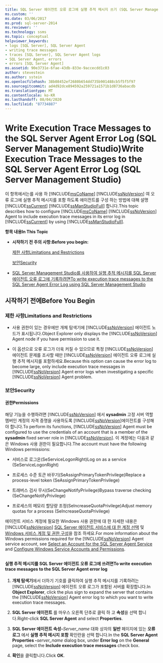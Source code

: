 ```yaml
---
title: SQL Server 에이전트 오류 로그에 실행 추적 메시지 쓰기 (SQL Server Management Studio) | Microsoft Docs
ms.custom: ''
ms.date: 03/06/2017
ms.prod: sql-server-2014
ms.reviewer: ''
ms.technology: ssms
ms.topic: conceptual
helpviewer_keywords:
- logs [SQL Server], SQL Server Agent
- writing trace messages
- traces [SQL Server], SQL Server Agent logs
- SQL Server Agent, errors
- errors [SQL Server Agent]
ms.assetid: 90e3731e-6fae-43db-833e-9accecdd1c03
author: stevestein
ms.author: sstein
ms.openlocfilehash: 38b08452ef2680b654dd735b901488cb5f5f5f97
ms.sourcegitcommit: ad4d92dce894592a259721a1571b1d8736abacdb
ms.translationtype: MT
ms.contentlocale: ko-KR
ms.lasthandoff: 08/04/2020
ms.locfileid: "87734887"
---
```

# <a name="write-execution-trace-messages-to-the-sql-server-agent-error-log-sql-server-management-studio"></a><span data-ttu-id="d53ea-102">Write Execution Trace Messages to the SQL Server Agent Error Log (SQL Server Management Studio)</span><span class="sxs-lookup"><span data-stu-id="d53ea-102">Write Execution Trace Messages to the SQL Server Agent Error Log (SQL Server Management Studio)</span></span>
  <span data-ttu-id="d53ea-103">이 항목에서는를 사용 하 [!INCLUDE[msCoName](../../includes/msconame-md.md)] [!INCLUDE[ssNoVersion](../../includes/ssnoversion-md.md)] 여 오류 로그에 실행 추적 메시지를 포함 하도록 에이전트를 구성 하는 방법에 대해 설명 [!INCLUDE[ssCurrent](../../includes/sscurrent-md.md)] [!INCLUDE[ssManStudioFull](../../includes/ssmanstudiofull-md.md)] 합니다.</span><span class="sxs-lookup"><span data-stu-id="d53ea-103">This topic describes how to configure [!INCLUDE[msCoName](../../includes/msconame-md.md)] [!INCLUDE[ssNoVersion](../../includes/ssnoversion-md.md)] Agent to include execution trace messages in its error log in [!INCLUDE[ssCurrent](../../includes/sscurrent-md.md)] by using [!INCLUDE[ssManStudioFull](../../includes/ssmanstudiofull-md.md)].</span></span>  
  
 <span data-ttu-id="d53ea-104">**항목 내용**</span><span class="sxs-lookup"><span data-stu-id="d53ea-104">**In This Topic**</span></span>  
  
-   <span data-ttu-id="d53ea-105">**시작하기 전 주의 사항:**</span><span class="sxs-lookup"><span data-stu-id="d53ea-105">**Before you begin:**</span></span>  
  
     [<span data-ttu-id="d53ea-106">제한 사항</span><span class="sxs-lookup"><span data-stu-id="d53ea-106">Limitations and Restrictions</span></span>](#Restrictions)  
  
     [<span data-ttu-id="d53ea-107">보안</span><span class="sxs-lookup"><span data-stu-id="d53ea-107">Security</span></span>](#Security)  
  
-   [<span data-ttu-id="d53ea-108">SQL Server Management Studio를 사용하여 실행 추적 메시지를 SQL Server 에이전트 오류 로그에 기록하려면</span><span class="sxs-lookup"><span data-stu-id="d53ea-108">To write execution trace messages to the SQL Server Agent Error Log using SQL Server Management Studio</span></span>](#SSMSProcedure)  
  
##  <a name="before-you-begin"></a><a name="BeforeYouBegin"></a> <span data-ttu-id="d53ea-109">시작하기 전에</span><span class="sxs-lookup"><span data-stu-id="d53ea-109">Before You Begin</span></span>  
  
###  <a name="limitations-and-restrictions"></a><a name="Restrictions"></a> <span data-ttu-id="d53ea-110">제한 사항</span><span class="sxs-lookup"><span data-stu-id="d53ea-110">Limitations and Restrictions</span></span>  
  
-   <span data-ttu-id="d53ea-111">사용 권한이 있는 경우에만 개체 탐색기에 [!INCLUDE[ssNoVersion](../../includes/ssnoversion-md.md)] 에이전트 노드가 표시됩니다.</span><span class="sxs-lookup"><span data-stu-id="d53ea-111">Object Explorer only displays the [!INCLUDE[ssNoVersion](../../includes/ssnoversion-md.md)] Agent node if you have permission to use it.</span></span>  
  
-   <span data-ttu-id="d53ea-112">이 옵션으로 오류 로그가 더욱 커질 수 있으므로 특정 [!INCLUDE[ssNoVersion](../../includes/ssnoversion-md.md)] 에이전트 문제를 조사할 때만 [!INCLUDE[ssNoVersion](../../includes/ssnoversion-md.md)] 에이전트 오류 로그에 실행 추적 메시지를 포함하세요.</span><span class="sxs-lookup"><span data-stu-id="d53ea-112">Because this option can cause the error log to become large, only include execution trace messages in [!INCLUDE[ssNoVersion](../../includes/ssnoversion-md.md)] Agent error logs when investigating a specific [!INCLUDE[ssNoVersion](../../includes/ssnoversion-md.md)] Agent problem.</span></span>  
  
###  <a name="security"></a><a name="Security"></a> <span data-ttu-id="d53ea-113">보안</span><span class="sxs-lookup"><span data-stu-id="d53ea-113">Security</span></span>  
  
####  <a name="permissions"></a><a name="Permissions"></a> <span data-ttu-id="d53ea-114">권한</span><span class="sxs-lookup"><span data-stu-id="d53ea-114">Permissions</span></span>  
 <span data-ttu-id="d53ea-115">해당 기능을 수행하려면 [!INCLUDE[ssNoVersion](../../includes/ssnoversion-md.md)] 에서 **sysadmin** 고정 서버 역할 멤버인 계정의 자격 증명을 사용하도록 [!INCLUDE[ssNoVersion](../../includes/ssnoversion-md.md)]에이전트를 구성해야 합니다.</span><span class="sxs-lookup"><span data-stu-id="d53ea-115">To perform its functions, [!INCLUDE[ssNoVersion](../../includes/ssnoversion-md.md)] Agent must be configured to use the credentials of an account that is a member of the **sysadmin** fixed server role in [!INCLUDE[ssNoVersion](../../includes/ssnoversion-md.md)].</span></span> <span data-ttu-id="d53ea-116">이 계정에는 다음과 같은 Windows 사용 권한이 필요합니다.</span><span class="sxs-lookup"><span data-stu-id="d53ea-116">The account must have the following Windows permissions:</span></span>  
  
-   <span data-ttu-id="d53ea-117">서비스로 로그온(SeServiceLogonRight)</span><span class="sxs-lookup"><span data-stu-id="d53ea-117">Log on as a service (SeServiceLogonRight)</span></span>  
  
-   <span data-ttu-id="d53ea-118">프로세스 수준 토큰 바꾸기(SeAssignPrimaryTokenPrivilege)</span><span class="sxs-lookup"><span data-stu-id="d53ea-118">Replace a process-level token (SeAssignPrimaryTokenPrivilege)</span></span>  
  
-   <span data-ttu-id="d53ea-119">트래버스 검사 무시(SeChangeNotifyPrivilege)</span><span class="sxs-lookup"><span data-stu-id="d53ea-119">Bypass traverse checking (SeChangeNotifyPrivilege)</span></span>  
  
-   <span data-ttu-id="d53ea-120">프로세스의 메모리 할당량 조정(SeIncreaseQuotaPrivilege)</span><span class="sxs-lookup"><span data-stu-id="d53ea-120">Adjust memory quotas for a process (SeIncreaseQuotaPrivilege)</span></span>  
  
 <span data-ttu-id="d53ea-121">에이전트 서비스 계정에 필요한 Windows 사용 권한에 대 한 자세한 내용은 [!INCLUDE[ssNoVersion](../../includes/ssnoversion-md.md)] [SQL Server 에이전트 서비스에 대 한 계정 선택](select-an-account-for-the-sql-server-agent-service.md) 및 [Windows 서비스 계정 및 권한 구성](../../database-engine/configure-windows/configure-windows-service-accounts-and-permissions.md)을 참조 하세요.</span><span class="sxs-lookup"><span data-stu-id="d53ea-121">For more information about the Windows permissions required for the [!INCLUDE[ssNoVersion](../../includes/ssnoversion-md.md)] Agent service account, see [Select an Account for the SQL Server Agent Service](select-an-account-for-the-sql-server-agent-service.md) and [Configure Windows Service Accounts and Permissions](../../database-engine/configure-windows/configure-windows-service-accounts-and-permissions.md).</span></span>  
  
##  <a name="SSMSProcedure"></a>   
#### <a name="to-write-execution-trace-messages-to-the-sql-server-agent-error-log"></a><span data-ttu-id="d53ea-122">실행 추적 메시지를 SQL Server 에이전트 오류 로그에 쓰려면</span><span class="sxs-lookup"><span data-stu-id="d53ea-122">To write execution trace messages to the SQL Server Agent error log</span></span>  
  
1.  <span data-ttu-id="d53ea-123">**개체 탐색기**에서 더하기 기호를 클릭하여 실행 추적 메시지를 기록하려는 [!INCLUDE[ssNoVersion](../../includes/ssnoversion-md.md)] 에이전트 오류 로그가 포함된 서버를 확장합니다.</span><span class="sxs-lookup"><span data-stu-id="d53ea-123">In **Object Explorer**, click the plus sign to expand the server that contains the [!INCLUDE[ssNoVersion](../../includes/ssnoversion-md.md)] Agent error log to which you want to write execution trace messages.</span></span>  
  
2.  <span data-ttu-id="d53ea-124">**SQL Server 에이전트** 를 마우스 오른쪽 단추로 클릭 하 고 **속성**을 선택 합니다.</span><span class="sxs-lookup"><span data-stu-id="d53ea-124">Right-click **SQL Server Agent** and select **Properties**.</span></span>  
  
3.  <span data-ttu-id="d53ea-125">**SQL Server 에이전트 속성-**_Server_name_ 대화 상자의 **일반** 페이지에 있는 **오류 로그** 에서 **실행 추적 메시지 포함** 확인란을 선택 합니다.</span><span class="sxs-lookup"><span data-stu-id="d53ea-125">In the **SQL Server Agent Properties -**_server_name_ dialog box, under **Error log** on the **General** page, select the **Include execution trace messages** check box.</span></span>  
  
4.  <span data-ttu-id="d53ea-126">**확인**을 클릭합니다.</span><span class="sxs-lookup"><span data-stu-id="d53ea-126">Click **OK**.</span></span>  
  
  
